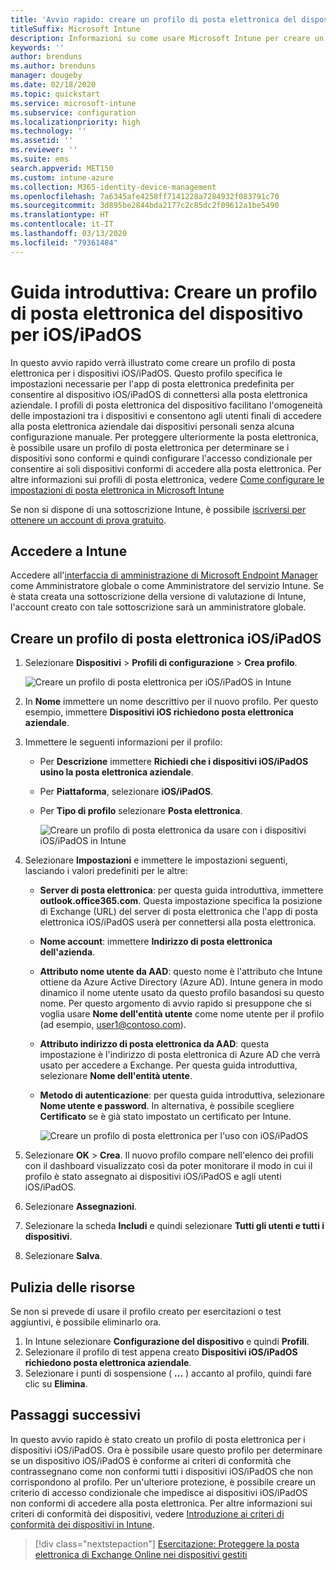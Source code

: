 ```yaml
---
title: 'Avvio rapido: creare un profilo di posta elettronica del dispositivo per dispositivi iOS/iPadOS'
titleSuffix: Microsoft Intune
description: Informazioni su come usare Microsoft Intune per creare un profilo di posta elettronica del dispositivo affinché i dispositivi iOS/iPadOS possano connettersi in modo sicuro alla posta elettronica aziendale.
keywords: ''
author: brenduns
ms.author: brenduns
manager: dougeby
ms.date: 02/18/2020
ms.topic: quickstart
ms.service: microsoft-intune
ms.subservice: configuration
ms.localizationpriority: high
ms.technology: ''
ms.assetid: ''
ms.reviewer: ''
ms.suite: ems
search.appverid: MET150
ms.custom: intune-azure
ms.collection: M365-identity-device-management
ms.openlocfilehash: 7a6345afe4258ff7141228a7284932f083791c70
ms.sourcegitcommit: 3d895be2844bda2177c2c85dc2f09612a1be5490
ms.translationtype: HT
ms.contentlocale: it-IT
ms.lasthandoff: 03/13/2020
ms.locfileid: "79361484"
---
```

# <a name="quickstart-create-an-email-device-profile-for-iosipados"></a>Guida introduttiva: Creare un profilo di posta elettronica del dispositivo per iOS/iPadOS

In questo avvio rapido verrà illustrato come creare un profilo di posta elettronica per i dispositivi iOS/iPadOS. Questo profilo specifica le impostazioni necessarie per l'app di posta elettronica predefinita per consentire al dispositivo iOS/iPadOS di connettersi alla posta elettronica aziendale. I profili di posta elettronica del dispositivo facilitano l'omogeneità delle impostazioni tra i dispositivi e consentono agli utenti finali di accedere alla posta elettronica aziendale dai dispositivi personali senza alcuna configurazione manuale. Per proteggere ulteriormente la posta elettronica, è possibile usare un profilo di posta elettronica per determinare se i dispositivi sono conformi e quindi configurare l'accesso condizionale per consentire ai soli dispositivi conformi di accedere alla posta elettronica. Per altre informazioni sui profili di posta elettronica, vedere [Come configurare le impostazioni di posta elettronica in Microsoft Intune](email-settings-configure.md)

Se non si dispone di una sottoscrizione Intune, è possibile [iscriversi per ottenere un account di prova gratuito](../fundamentals/free-trial-sign-up.md).

## <a name="sign-in-to-intune"></a>Accedere a Intune

Accedere all'[interfaccia di amministrazione di Microsoft Endpoint Manager](https://go.microsoft.com/fwlink/?linkid=2109431) come Amministratore globale o come Amministratore del servizio Intune. Se è stata creata una sottoscrizione della versione di valutazione di Intune, l'account creato con tale sottoscrizione sarà un amministratore globale.

## <a name="create-an-iosipados-email-profile"></a>Creare un profilo di posta elettronica iOS/iPadOS

1. Selezionare **Dispositivi** > **Profili di configurazione** > **Crea profilo**.

   ![Creare un profilo di posta elettronica per iOS/iPadOS in Intune](./media/quickstart-email-profile/ios-create-profile.png)

2. In **Nome** immettere un nome descrittivo per il nuovo profilo. Per questo esempio, immettere **Dispositivi iOS richiedono posta elettronica aziendale**.
3. Immettere le seguenti informazioni per il profilo:
    - Per **Descrizione** immettere **Richiedi che i dispositivi iOS/iPadOS usino la posta elettronica aziendale**.
    - Per **Piattaforma**, selezionare **iOS/iPadOS**.
    - Per **Tipo di profilo** selezionare **Posta elettronica**.

        ![Creare un profilo di posta elettronica da usare con i dispositivi iOS/iPadOS in Intune](./media/quickstart-email-profile/ios-email-profile-name.png)

4. Selezionare **Impostazioni** e immettere le impostazioni seguenti, lasciando i valori predefiniti per le altre:
   - **Server di posta elettronica**: per questa guida introduttiva, immettere **outlook.office365.com**. Questa impostazione specifica la posizione di Exchange (URL) del server di posta elettronica che l'app di posta elettronica iOS/iPadOS userà per connettersi alla posta elettronica.
   - **Nome account**: immettere **Indirizzo di posta elettronica dell'azienda**.
   - **Attributo nome utente da AAD**: questo nome è l'attributo che Intune ottiene da Azure Active Directory (Azure AD). Intune genera in modo dinamico il nome utente usato da questo profilo basandosi su questo nome. Per questo argomento di avvio rapido si presuppone che si voglia usare **Nome dell'entità utente** come nome utente per il profilo (ad esempio, user1@contoso.com).
   - **Attributo indirizzo di posta elettronica da AAD**: questa impostazione è l'indirizzo di posta elettronica di Azure AD che verrà usato per accedere a Exchange. Per questa guida introduttiva, selezionare **Nome dell'entità utente**.
   - **Metodo di autenticazione**: per questa guida introduttiva, selezionare **Nome utente e password**. In alternativa, è possibile scegliere **Certificato** se è già stato impostato un certificato per Intune.

        ![Creare un profilo di posta elettronica per l'uso con iOS/iPadOS](./media/quickstart-email-profile/ios-email-profile.png)

5. Selezionare **OK** > **Crea**. Il nuovo profilo compare nell'elenco dei profili con il dashboard visualizzato così da poter monitorare il modo in cui il profilo è stato assegnato ai dispositivi iOS/iPadOS e agli utenti iOS/iPadOS.
6. Selezionare **Assegnazioni**.
7. Selezionare la scheda **Includi** e quindi selezionare **Tutti gli utenti e tutti i dispositivi**. 
8. Selezionare **Salva**.

## <a name="clean-up-resources"></a>Pulizia delle risorse

Se non si prevede di usare il profilo creato per esercitazioni o test aggiuntivi, è possibile eliminarlo ora.

1. In Intune selezionare **Configurazione del dispositivo** e quindi **Profili**.
2. Selezionare il profilo di test appena creato **Dispositivi iOS/iPadOS richiedono posta elettronica aziendale**.
3. Selezionare i punti di sospensione ( **...** ) accanto al profilo, quindi fare clic su **Elimina**.

## <a name="next-steps"></a>Passaggi successivi

In questo avvio rapido è stato creato un profilo di posta elettronica per i dispositivi iOS/iPadOS. Ora è possibile usare questo profilo per determinare se un dispositivo iOS/iPadOS è conforme ai criteri di conformità che contrassegnano come non conformi tutti i dispositivi iOS/iPadOS che non corrispondono al profilo. Per un'ulteriore protezione, è possibile creare un criterio di accesso condizionale che impedisce ai dispositivi iOS/iPadOS non conformi di accedere alla posta elettronica. Per altre informazioni sui criteri di conformità dei dispositivi, vedere [Introduzione ai criteri di conformità dei dispositivi in Intune](../protect/device-compliance-get-started.md).

> [!div class="nextstepaction"]
> [Esercitazione: Proteggere la posta elettronica di Exchange Online nei dispositivi gestiti](../protect/tutorial-protect-email-on-enrolled-devices.md)
